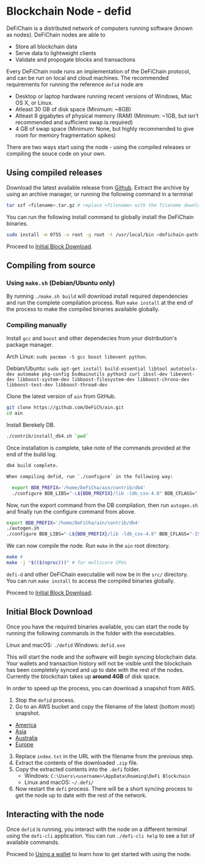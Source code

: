 # Blockchain Node - defid

DeFiChain is a distributed network of computers running software (known as nodes).
DeFiChain nodes are able to

- Store all blockchain data
- Serve data to lightweight clients
- Validate and propogate blocks and transactions

Every DeFiChain node runs an implementation of the DeFiChain protocol, and can be run on local and cloud machines. The recommended requirements for running the reference `defid` node are

- Desktop or laptop hardware running recent versions of Windows, Mac OS X, or Linux.
- Atleast 30 GB of disk space (Minimum: ~8GB)
- Atleast 8 gigabytes of physical memory (RAM) (Minimum: ~1GB, but isn't recommended and sufficient swap is required)
- 4 GB of swap space (Minimum: None, but highly recommended to give room for memory fragmentation spikes)

There are two ways start using the node - using the compiled releases or compiling the souce code on your own.

## Using compiled releases

Download the latest available release from [Github](https://github.com/DeFiCh/ain/releases). Extract the archive by using an archive manager, or running the following command in a terminal

```bash
tar xzf <filename>.tar.gz # replace <filename> with the filename downloaded file
```

You can run the following install command to globally install the DeFiChain binaries.

```bash
sudo install -m 0755 -o root -g root -t /usr/local/bin <defichain-path>/bin/* # replace <defichain-path> with the path to the root of the extracted folder
```

Proceed to [Initial Block Download](#initial-block-download).

## Compiling from source

### Using `make.sh` (Debian/Ubuntu only)

By running `./make.sh build` will download install required dependencies and run the complete compilation process. Run `make install` at the end of the process to make the compiled binaries available globally.

### Compiling manually

Install `gcc` and `boost` and other dependecies from your distribution's package manager.

Arch Linux: `sudo pacman -S gcc boost libevent python`.

Debian/Ubuntu: `sudo apt-get install build-essential libtool autotools-dev automake pkg-config bsdmainutils python3 curl ibssl-dev libevent-dev libboost-system-dev libboost-filesystem-dev libboost-chrono-dev libboost-test-dev libboost-thread-dev`

Clone the latest version of `ain` from GitHub.

```bash
git clone https://github.com/DeFiCh/ain.git
cd ain
```

Install Berekely DB.

```bash
./contrib/install_db4.sh `pwd`
```

Once installation is complete, take note of the commands provided at the end of the build log.

```bash
db4 build complete.

When compiling defid, run `./configure` in the following way:

  export BDB_PREFIX='/home/DeFiCha/ain/contrib/db4'
  ./configure BDB_LIBS="-L${BDB_PREFIX}/lib -ldb_cxx-4.8" BDB_CFLAGS="-I${BDB_PREFIX}/include" ...
```

Now, run the export command from the DB compilation, then run `autogen.sh` and finally run the configure command from above.

```bash
export BDB_PREFIX='/home/DeFiCha/ain/contrib/db4'
./autogen.sh
./configure BDB_LIBS="-L${BDB_PREFIX}/lib -ldb_cxx-4.8" BDB_CFLAGS="-I${BDB_PREFIX}/include"
```

We can now compile the node. Run `make` in the `ain` root directory.

```bash
make #
make -j "$(($(nproc)))" # for multicore CPUs
```

`defi-d` and other DeFiChain executable will now be in the `src/` directory. You can run `make install` to access the compiled binaries globally.

Proceed to [Initial Block Download](#initial-block-download).

## Initial Block Download

Once you have the required binaries available, you can start the node by running the following commands in the folder with the executables.

Linux and macOS: `./defid`
Windows: `defid.exe`

This will start the node and the software will begin syncing blockchain data. Your wallets and transaction history will not be visible until the blockchain has been completely synced and up to date with the rest of the nodes. Currently the blockchain takes up **around 4GB** of disk space.

In order to speed up the process, you can download a snapshot from AWS.

1. Stop the `defid` process.
2. Go to an AWS bucket and copy the filename of the latest (bottom most) snapshot.

- [America](https://defi-snapshots-us.s3.amazonaws.com/index.txt)
- [Asia](https://defi-snapshots.s3.ap-southeast-1.amazonaws.com/index.txt)
- [Australia](https://defi-snapshots-sydney.s3.ap-southeast-2.amazonaws.com/index.txt)
- [Europe](https://defi-snapshots-europe.s3.eu-central-1.amazonaws.com/index.txt)

3. Replace `index.txt` in the URL with the filename from the previous step.
4. Extract the contents of the downloaded `.zip` file.
5. Copy the extracted contents into the `.defi` folder.
   - Windows: `C:\Users\<username>\AppData\Roaming\DeFi Blockchain`
   - Linux and macOS: `~/.defi/`
6. Now restart the `defi` process. There will be a short syncing process to get the node up to date with the rest of the network.

## Interacting with the node

Once `defid` is running, you interact with the node on a different terminal using the `defi-cli` application. You can run `./defi-cli help` to see a list of available commands.

Proceed to [Using a wallet](./node/wallet.md) to learn how to get started with using the node.
